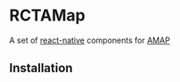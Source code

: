 # RCTAMap

A set of [react-native](https://facebook.github.io/react-native/) components for [AMAP](http://lbs.amap.com/)

## Installation

